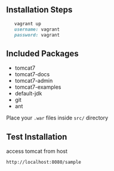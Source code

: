 ## Installation Steps
 ``` Ruby
    vagrant up
    username: vagrant
    password: vagrant
 ```
## Included Packages
+ tomcat7
+ tomcat7-docs
+ tomcat7-admin
+ tomcat7-examples
+ default-jdk
+ git
+ ant

Place your ```.war``` files inside ```src/``` directory

## Test Installation
access tomcat from host
```
http://localhost:8080/sample
```

